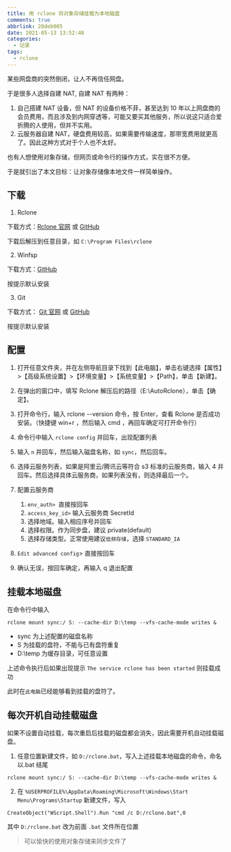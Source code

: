 ```yaml
---
title: 用 rclone 将对象存储挂载为本地磁盘
comments: true
abbrlink: 20deb005
date: 2021-05-13 13:52:48
categories:
  - 记录
tags:
  - rclone
---
```


某些网盘商的突然倒闭，让人不再信任网盘。

于是很多人选择自建 NAT, 自建 NAT 有两种：

1. 自己搭建 NAT 设备，但 NAT 的设备价格不菲，甚至达到 10 年以上网盘商的会员费用，而且涉及到内网穿透等，可能又要买其他服务，所以说这只适合爱折腾的人使用，但并不实用。
2. 云服务器自建 NAT，硬盘费用较高，如果需要传输速度，那带宽费用就更高了。因此这种方式对于个人也不太好。

也有人想使用对象存储，但网页或命令行的操作方式，实在很不方便。

于是就引出了本文目标：让对象存储像本地文件一样简单操作。

<!--more-->

## 下载

1. Rclone

下载方式：[Rclone 官网](https://rclone.org/downloads/) 或 [GitHub](https://github.com/rclone/rclone/releases)

下载后解压到任意目录，如 `C:\Program Files\rclone`

2. Winfsp

下载方式：[GitHub](https://github.com/billziss-gh/winfsp/releases)

按提示默认安装

3. Git

下载方式： [Git 官网](https://gitforwindows.org/) 或 [GitHub](https://github.com/git-for-windows/git/releases/)

按提示默认安装

## 配置

1. 打开任意文件夹，并在左侧导航目录下找到【此电脑】，单击右键选择【属性】>【高级系统设置】>【环境变量】>【系统变量】>【Path】，单击【新建】。

2. 在弹出的窗口中，填写 Rclone 解压后的路径（E:\AutoRclone），单击【确定】。

3. 打开命令行，输入 rclone --version 命令，按 Enter，查看 Rclone 是否成功安装。（快捷键 win+r ，然后输入 cmd ，再回车确定可打开命令行）

4. 命令行中输入 `rclone config` 并回车，出现配置列表

5. 输入 `n` 并回车，然后输入磁盘名称，如 `sync`，然后回车。

6. 选择云服务列表，如果是阿里云/腾讯云等符合 s3 标准的云服务商，输入 4 并回车。然后选择具体云服务商，如果列表没有，则选择最后一个。

7. 配置云服务商
   1. `env_auth> `直接按回车
   2. `access_key_id>` 输入云服务商 SecretId
   3. 选择地域。输入相应序号并回车
   4. 选择权限。作为同步盘，建议 private(default)
   5. 选择存储类型。正常使用建议`低频存储`，选择 `STANDARD_IA`
8. `Edit advanced config`> 直接按回车
9. 确认无误，按回车确定，再输入 q 退出配置

## 挂载本地磁盘

在命令行中输入

```
rclone mount sync:/ S: --cache-dir D:\temp --vfs-cache-mode writes &
```

- sync 为上述配置的磁盘名称
- S 为挂载的盘符，不能与已有盘符重复
- D:\temp 为缓存目录，可任意设置

上述命令执行后如果出现提示 `The service rclone has been started` 则挂载成功

此时在`此电脑`已经能够看到挂载的盘符了。

## 每次开机自动挂载磁盘

如果不设置自动挂载，每次重启后挂载的磁盘都会消失，因此需要开机自动挂载磁盘。

1. 任意位置新建文件，如 `D:/rclone.bat`，写入上述挂载本地磁盘的命令，命名以.bat 结尾

```
rclone mount sync:/ S: --cache-dir D:\temp --vfs-cache-mode writes &
```

2. 在 `%USERPROFILE%\AppData\Roaming\Microsoft\Windows\Start Menu\Programs\Startup` 新建文件，写入

```
CreateObject("WScript.Shell").Run "cmd /c D:/rclone.bat",0
```

其中 `D:/rclone.bat` 改为前面 `.bat` 文件所在位置

> 可以愉快的使用对象存储来同步文件了
